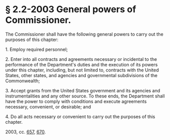 # § 2.2-2003 General powers of Commissioner.

<p>The Commissioner shall have the following general powers to carry out the purposes of this chapter:</p><p>1. Employ required personnel;</p><p>2. Enter into all contracts and agreements necessary or incidental to the performance of the Department's duties and the execution of its powers under this chapter, including, but not limited to, contracts with the United States, other states, and agencies and governmental subdivisions of the Commonwealth;</p><p>3. Accept grants from the United States government and its agencies and instrumentalities and any other source. To these ends, the Department shall have the power to comply with conditions and execute agreements necessary, convenient, or desirable; and</p><p>4. Do all acts necessary or convenient to carry out the purposes of this chapter.</p><p>2003, cc. <a href='http://lis.virginia.gov/cgi-bin/legp604.exe?031+ful+CHAP0657'>657</a>, <a href='http://lis.virginia.gov/cgi-bin/legp604.exe?031+ful+CHAP0670'>670</a>.</p>